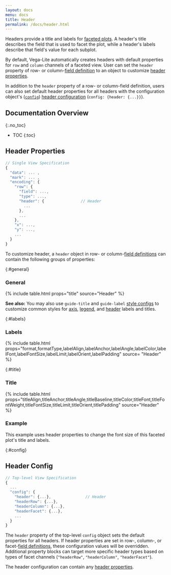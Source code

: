 ```yaml
---
layout: docs
menu: docs
title: Header
permalink: /docs/header.html
---
```


Headers provide a title and labels for [faceted plots](facet.html). A header's title describes the field that is used to facet the plot, while a header's labels describe that field's value for each subplot.

By default, Vega-Lite automatically creates headers with default properties for `row` and `column` channels of a faceted view. User can set the `header` property of row- or column-[field definition](facet.html#field-def) to an object to customize [header properties](#header-properties).

In addition to the `header` property of a row- or column-field definition, users can also set default header properties for all headers with the configuration object's ([`config`](config.html)) [header configuration](#config) (`config: {header: {...}}`).

## Documentation Overview

{:.no_toc}

<!-- prettier-ignore -->
- TOC
{:toc}

## Header Properties

```js
// Single View Specification
{
  "data": ... ,
  "mark": ... ,
  "encoding": {
    "row": {
      "field": ...,
      "type": ...,
      "header": {                // Header
        ...
      },
      ...
    },
    "x": ...,
    "y": ...,
    ...
  }
}
```

To customize header, a `header` object in row- or column-[field definitions](facet.html#mapping) can contain the following groups of properties:

{:#general}

### General

{% include table.html props="title" source="Header" %}

**See also:** You may also use `guide-title` and `guide-label` [style configs](mark.html#style-config) to customize common styles for [axis](axis.html), [legend](legend.html), and [header](header.html) labels and titles.

{:#labels}

### Labels

{% include table.html props="format,formatType,labelAlign,labelAnchor,labelAngle,labelColor,labelFont,labelFontSize,labelLimit,labelOrient,labelPadding" source= "Header" %}

{:#title}

### Title

{% include table.html props="titleAlign,titleAnchor,titleAngle,titleBaseline,titleColor,titleFont,titleFontWeight,titleFontSize,titleLimit,titleOrient,titlePadding" source="Header" %}

### Example

<span class="vl-example" data-name="facet_custom_header"></span>

This example uses header properties to change the font size of this faceted plot's title and labels.

{:#config}

## Header Config

```js
// Top-level View Specification
{
  ...
  "config": {
    "header": {...},               // Header
    "headerRow": {...},
    "headerColumn": {...},
    "headerFacet": {...},
    ...
  }
}
```

The `header` property of the top-level `config` object sets the default properties for all headers. If header properties are set in row-, column-, or facet-[field definitions](facet.html#mapping), these configuration values will be overridden. Additional property blocks can target more specific header types based on types of facet channels (`"headerRow"`, `"headerColumn"`, `"headerFacet"`).

The header configuration can contain any [header properties](#general).
